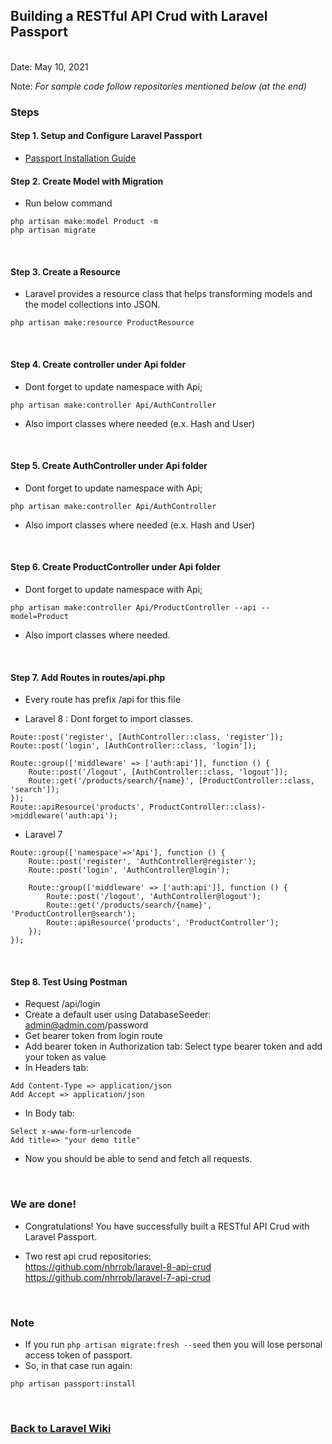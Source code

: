 ## Building a RESTful API Crud with Laravel Passport


<br/>Date: May 10, 2021 <br/>

Note: *For sample code follow repositories mentioned below (at the end)* <br>


### Steps
#### Step 1. **Setup and Configure Laravel Passport** 
- <a href="https://github.com/nhrrob/laravelwiki/blob/master/passport-installation.md" target="_blank">Passport Installation Guide</a>

#### Step 2. Create Model with Migration
- Run below command
```
php artisan make:model Product -m
php artisan migrate
```
<br>

#### Step 3. Create a Resource
- Laravel provides a resource class that helps transforming models and the model collections into JSON. 
```
php artisan make:resource ProductResource
```
<br>


#### Step 4. Create controller under Api folder 
- Dont forget to update namespace with Api;

```
php artisan make:controller Api/AuthController
```
- Also import classes where needed (e.x. Hash and User)
<br>


#### Step 5. Create AuthController under Api folder 
- Dont forget to update namespace with Api;

```
php artisan make:controller Api/AuthController
```
- Also import classes where needed (e.x. Hash and User)
<br>

#### Step 6. Create ProductController under Api folder 
- Dont forget to update namespace with Api;

```
php artisan make:controller Api/ProductController --api --model=Product
```
- Also import classes where needed.
<br>


#### Step 7. Add Routes in routes/api.php 
- Every route has prefix /api for this file

- Laravel 8 : Dont forget to import classes.
```
Route::post('register', [AuthController::class, 'register']);
Route::post('login', [AuthController::class, 'login']);

Route::group(['middleware' => ['auth:api']], function () {
    Route::post('/logout', [AuthController::class, 'logout']);
    Route::get('/products/search/{name}', [ProductController::class, 'search']);
});
Route::apiResource('products', ProductController::class)->middleware('auth:api');
```
- Laravel 7

```
Route::group(['namespace'=>'Api'], function () {
    Route::post('register', 'AuthController@register');
    Route::post('login', 'AuthController@login');
    
    Route::group(['middleware' => ['auth:api']], function () {
        Route::post('/logout', 'AuthController@logout');
        Route::get('/products/search/{name}', 'ProductController@search');
        Route::apiResource('products', 'ProductController');
    });
});
```

<br>

#### Step 8. Test Using Postman
- Request /api/login 
- Create a default user using DatabaseSeeder: admin@admin.com/password
- Get bearer token from login route
- Add bearer token in Authorization tab: Select type bearer token and add your token as value
- In Headers tab: 
```
Add Content-Type => application/json  
Add Accept => application/json
```
- In Body tab:
```
Select x-www-form-urlencode
Add title=> "your demo title"
```
- Now you should be able to send and fetch all requests.

<br>


### We are done!

- Congratulations! You have successfully built a RESTful API Crud with Laravel Passport. <br>

- Two rest api crud repositories: <br>
<a href="https://github.com/nhrrob/laravel-8-api-crud">https://github.com/nhrrob/laravel-8-api-crud </a> <br>
<a href="https://github.com/nhrrob/laravel-7-api-crud">https://github.com/nhrrob/laravel-7-api-crud</a>

<br>


### Note
- If you run ```php artisan migrate:fresh --seed``` then you will lose personal access token of passport.
- So, in that case run again: 
```
php artisan passport:install 
```
<br>


### <a href='https://github.com/nhrrob/laravelwiki'>Back to Laravel Wiki</a>